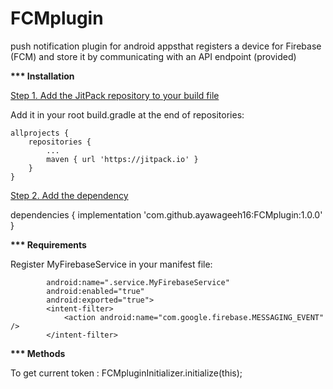 # FCMplugin

push notification plugin for android appsthat registers a device for Firebase (FCM) and store it by communicating with an API endpoint (provided)


<strong> *** Installation </strong>

<u> Step 1. Add the JitPack repository to your build file </u>

Add it in your root build.gradle at the end of repositories:

	allprojects {
		repositories {
			...
			maven { url 'https://jitpack.io' }
		}
	}
  
<u> Step 2. Add the dependency </u>

dependencies {
	        implementation 'com.github.ayawageeh16:FCMplugin:1.0.0'
	}
  
 <strong> *** Requirements </strong>
 
 Register MyFirebaseService in your manifest file:
 
            android:name=".service.MyFirebaseService"
            android:enabled="true"
            android:exported="true">
            <intent-filter>
                <action android:name="com.google.firebase.MESSAGING_EVENT" />
            </intent-filter>
 
 
 <strong> *** Methods </strong>
 
 To get current token : FCMpluginInitializer.initialize(this);

 
 
 
